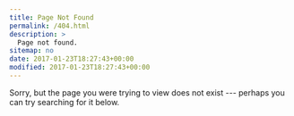 ```yaml
---
title: Page Not Found
permalink: /404.html
description: >
  Page not found.
sitemap: no
date: 2017-01-23T18:27:43+00:00
modified: 2017-01-23T18:27:43+00:00
---
```


Sorry, but the page you were trying to view does not exist --- perhaps you can try searching for it below.

<script type="text/javascript">
  var GOOG_FIXURL_LANG = 'en';
  var GOOG_FIXURL_SITE = '{{ site.url }}'
</script>
<script type="text/javascript"
  src="//linkhelp.clients.google.com/tbproxy/lh/wm/fixurl.js">
</script>
